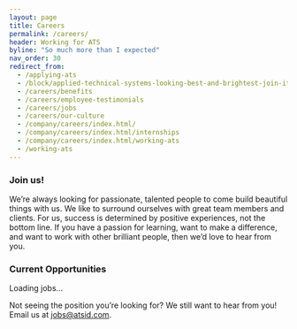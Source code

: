 ```yaml
---
layout: page
title: Careers
permalink: /careers/
header: Working for ATS
byline: "So much more than I expected"
nav_order: 30
redirect_from:
  - /applying-ats
  - /block/applied-technical-systems-looking-best-and-brightest-join-its-growing-team
  - /careers/benefits
  - /careers/employee-testimonials
  - /careers/jobs
  - /careers/our-culture
  - /company/careers/index.html/
  - /company/careers/index.html/internships
  - /company/careers/index.html/working-ats
  - /working-ats
---
```


<h3>Join us!</h3>
<p>We’re always looking for passionate, talented people to come build beautiful things with us. We like to surround ourselves with great team members and clients. For us, success is determined by positive experiences, not the bottom line. If you have a passion for learning, want to make a difference, and want to work with other brilliant people, then we’d love to hear from you. </p>

<h3 id="opportunities">Current Opportunities</h3>
<div id="jobs" class="jobs"><p class="jobs__loading">Loading jobs...</p></div>
<p>Not seeing the position you’re looking for? We still want to hear from you!<br>Email us at <a href="mailto:jobs@atsid.com">jobs@atsid.com</a>.</p>
